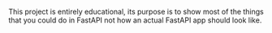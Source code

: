 This project is entirely educational, its purpose is to show most of the things that you could do in FastAPI not how an actual FastAPI app should look like.
